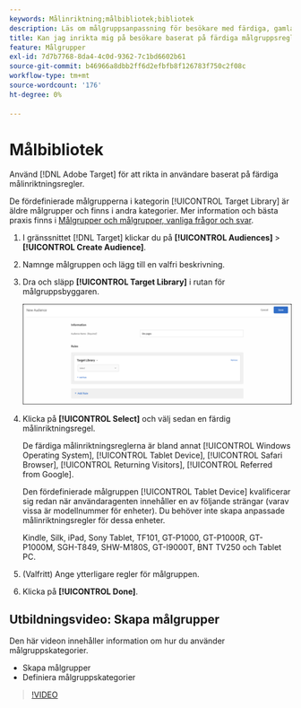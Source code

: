 ```yaml
---
keywords: Målinriktning;målbibliotek;bibliotek
description: Läs om målgruppsanpassning för besökare med färdiga, gamla målgrupper.
title: Kan jag inrikta mig på besökare baserat på färdiga målgruppsregler?
feature: Målgrupper
exl-id: 7d7b7768-8da4-4c0d-9362-7c1bd6602b61
source-git-commit: b46966a8dbb2ff6d2efbfb8f126783f750c2f08c
workflow-type: tm+mt
source-wordcount: '176'
ht-degree: 0%

---
```


# Målbibliotek

Använd [!DNL Adobe Target] för att rikta in användare baserat på färdiga målinriktningsregler.

De fördefinierade målgrupperna i kategorin [!UICONTROL Target Library] är äldre målgrupper och finns i andra kategorier. Mer information och bästa praxis finns i [Målgrupper och målgrupper, vanliga frågor och svar](/help/c-target/c-troubleshooting-targets-and-audiences/troubleshooting-targets-and-audiences.md#concept_C4EE4B8F4840430CBD798D579A8F208D).

1. I gränssnittet [!DNL Target] klickar du på **[!UICONTROL Audiences]** > **[!UICONTROL Create Audience]**.
1. Namnge målgruppen och lägg till en valfri beskrivning.
1. Dra och släpp **[!UICONTROL Target Library]** i rutan för målgruppsbyggaren.

   ![Målbibliotek](assets/target_library.png)

1. Klicka på **[!UICONTROL Select]** och välj sedan en färdig målinriktningsregel.

   De färdiga målinriktningsreglerna är bland annat [!UICONTROL Windows Operating System], [!UICONTROL Tablet Device], [!UICONTROL Safari Browser], [!UICONTROL Returning Visitors], [!UICONTROL Referred from Google].

   Den fördefinierade målgruppen [!UICONTROL Tablet Device] kvalificerar sig redan när användaragenten innehåller en av följande strängar (varav vissa är modellnummer för enheter). Du behöver inte skapa anpassade målinriktningsregler för dessa enheter.

   Kindle, Silk, iPad, Sony Tablet, TF101, GT-P1000, GT-P1000R, GT-P1000M, SGH-T849, SHW-M180S, GT-I9000T, BNT TV250 och Tablet PC.

1. (Valfritt) Ange ytterligare regler för målgruppen.
1. Klicka på **[!UICONTROL Done]**.

## Utbildningsvideo: Skapa målgrupper

Den här videon innehåller information om hur du använder målgruppskategorier.

* Skapa målgrupper
* Definiera målgruppskategorier

>[!VIDEO](https://video.tv.adobe.com/v/17392)
